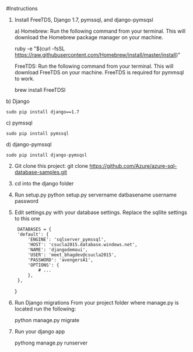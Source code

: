 #Instructions

1. Install FreeTDS, Django 1.7, pymssql, and django-pymsqsl

	a) Homebrew: Run the following command from your terminal. This will download the Homebrew package manager on your machine.

   ruby -e "$(curl -fsSL https://raw.githubusercontent.com/Homebrew/install/master/install)"

	FreeTDS: Run the following command from your terminal. This will download FreeTDS on your 	machine. FreeTDS is required for pymmsql to work.


   brew install FreeTDSl

b) Django
	
	sudo pip install django==1.7

c) pymssql

	sudo pip install pymssql

d) django-pymssql

	sudo pip install django-pymsqsl	


2. Git clone this project: git clone https://github.com/Azure/azure-sql-database-samples.git
3. cd into the django folder
4. Run setup.py
   python setup.py servername datbasename username password
5. Edit settings.py with your database settings. Replace the sqllite settings to this one
	

		DATABASES = {
	    'default': {
	        'ENGINE': 'sqlserver_pymssql',
	        'HOST': 'csucla2015.database.windows.net',
	        'NAME': 'djangodemoui',
	        'USER': 'meet_bhagdev@csucla2015',
	        'PASSWORD': 'avengersA1',
	        'OPTIONS': {
	            # ...
	        },
	    },
	}


6. Run Django migrations
	From your project folder where manage.py is located run the following:

	python manage.py migrate

7. Run your django app

	pythong manage.py runserver